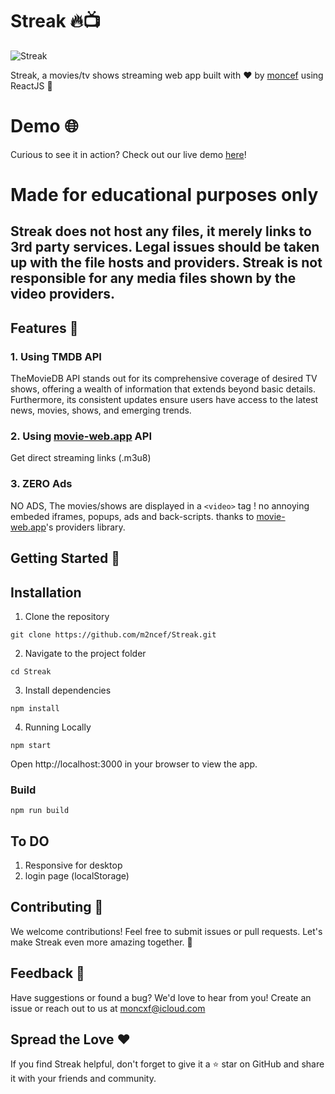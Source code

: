 # Streak 🔥📺
![Streak](https://socialify.git.ci/m2ncef/Streak/image?description=1&font=Inter&language=1&name=1&owner=1&theme=Dark)

Streak, a movies/tv shows streaming web app built with ❤️ by [moncef](https://github.com/m2ncef) using ReactJS 🚀

# Demo 🌐

Curious to see it in action? Check out our live demo [here](https://streaak.netlify.app)!

# Made for educational purposes only
## Streak does not host any files, it merely links to 3rd party services. Legal issues should be taken up with the file hosts and providers. Streak is not responsible for any media files shown by the video providers.

## Features 🌈

### 1. Using TMDB API
   TheMovieDB API stands out for its comprehensive coverage of desired TV shows, offering a wealth of information that extends beyond basic details. Furthermore, its consistent updates ensure users have access to the latest news, movies, shows, and emerging trends.
### 2. Using [movie-web.app](movie-web.app) API
   Get direct streaming links (.m3u8)
### 3. ZERO Ads
   NO ADS, The movies/shows are displayed in a `<video>` tag ! no annoying embeded iframes, popups, ads and back-scripts. thanks to [movie-web.app](movie-web.app)'s providers library.

## Getting Started 🚀

## Installation
1. Clone the repository

```
git clone https://github.com/m2ncef/Streak.git
```

2. Navigate to the project folder

```
cd Streak
```

3. Install dependencies
   
```
npm install
```

4. Running Locally
   
```
npm start
```
   
Open http://localhost:3000 in your browser to view the app.

### Build
```
npm run build
```

## To DO

1. Responsive for desktop
2. login page (localStorage)

## Contributing 🤝
We welcome contributions! Feel free to submit issues or pull requests. Let's make Streak even more amazing together. 🌟

## Feedback 💌
Have suggestions or found a bug? We'd love to hear from you! Create an issue or reach out to us at moncxf@icloud.com

## Spread the Love ❤️
If you find Streak helpful, don't forget to give it a ⭐️ star on GitHub and share it with your friends and community.